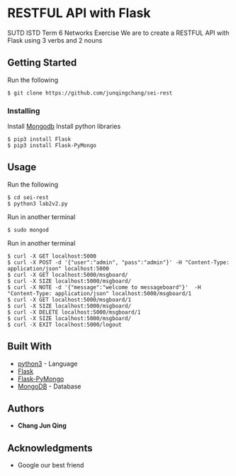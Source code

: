 # RESTFUL API with Flask

SUTD ISTD Term 6 Networks Exercise
We are to create a RESTFUL API with Flask using 3 verbs and 2 nouns

## Getting Started

Run the following
```
$ git clone https://github.com/junqingchang/sei-rest
```

### Installing

Install [Mongodb](https://docs.mongodb.com/manual/tutorial/install-mongodb-on-os-x/)
Install python libraries
```
$ pip3 install Flask
$ pip3 install Flask-PyMongo
```

## Usage

Run the following
```
$ cd sei-rest
$ python3 lab2v2.py
```
Run in another terminal
```
$ sudo mongod
```
Run in another terminal
```
$ curl -X GET localhost:5000
$ curl -X POST -d '{"user":"admin", "pass":"admin"}' -H "Content-Type: application/json" localhost:5000
$ curl -X GET localhost:5000/msgboard/
$ curl -X SIZE localhost:5000/msgboard/
$ curl -X NOTE -d '{"message":"welcome to messageboard"}'  -H "Content-Type: application/json" localhost:5000/msgboard/1
$ curl -X GET localhost:5000/msgboard/1
$ curl -X SIZE localhost:5000/msgboard/
$ curl -X DELETE localhost:5000/msgboard/1
$ curl -X SIZE localhost:5000/msgboard/
$ curl -X EXIT localhost:5000/logout
```

## Built With

* [python3](https://www.python.org/) - Language
* [Flask](http://flask.pocoo.org/)
* [Flask-PyMongo](https://flask-pymongo.readthedocs.io/en/latest/)
* [MongoDB](https://www.mongodb.com/) - Database

## Authors

* **Chang Jun Qing**

## Acknowledgments

* Google our best friend